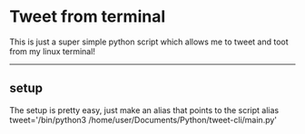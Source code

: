 # Tweet from terminal

This is just a super simple python script which allows me to tweet and toot from my linux terminal!

---

## setup
The setup is pretty easy, just make an alias that points to the script
alias tweet='/bin/python3 /home/user/Documents/Python/tweet-cli/main.py'